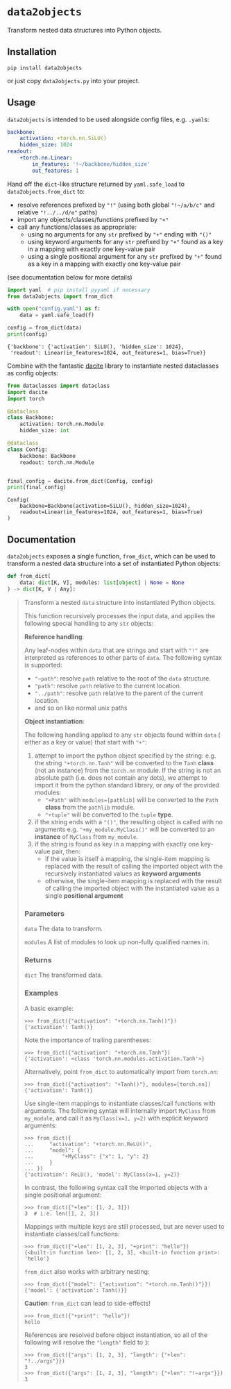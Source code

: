 # `data2objects`

Transform nested data structures into Python objects.


## Installation

```
pip install data2objects
```

or just copy `data2objects.py` into your project.

## Usage

`data2objects` is intended to be used alongside config files, e.g. `.yaml`s:

```yaml
backbone:
    activation: +torch.nn.SiLU()
    hidden_size: 1024
readout:
    +torch.nn.Linear:
        in_features: '!~/backbone/hidden_size'
        out_features: 1
```

Hand off the `dict`-like structure returned by `yaml.safe_load` to `data2objects.from_dict` to:
- resolve references prefixed by `"!"` (using both global `"!~/a/b/c"` and relative `"!../../d/e"` paths)
- import any objects/classes/functions prefixed by `"+"`
- call any functions/classes as appropriate:
    - using no arguments for any `str` prefixed by `"+"` ending with `"()"`
    - using keyword arguments for any `str` prefixed by `"+"` found as a key in a mapping with exactly one key-value pair
    - using a single positional argument for any `str` prefixed by `"+"` found as a key in a mapping with exactly one key-value pair

(see documentation below for more details)

```python
import yaml  # pip install pyyaml if necessary
from data2objects import from_dict

with open("config.yaml") as f:
    data = yaml.safe_load(f)

config = from_dict(data)
print(config)
```

```
{'backbone': {'activation': SiLU(), 'hidden_size': 1024}, 
 'readout': Linear(in_features=1024, out_features=1, bias=True)}
```

Combine with the fantastic [dacite](https://github.com/konradhalas/dacite) library to instantiate nested dataclasses as config objects:

```python
from dataclasses import dataclass
import dacite
import torch

@dataclass
class Backbone:
    activation: torch.nn.Module
    hidden_size: int

@dataclass
class Config:
    backbone: Backbone
    readout: torch.nn.Module


final_config = dacite.from_dict(Config, config)
print(final_config)
```

```
Config(
    backbone=Backbone(activation=SiLU(), hidden_size=1024), 
    readout=Linear(in_features=1024, out_features=1, bias=True)
)
```


## Documentation

`data2objects` exposes a single function, `from_dict`, which can be used to transform a nested data structure into a set of instantiated Python objects:

```python
def from_dict(
    data: dict[K, V], modules: list[object] | None = None
) -> dict[K, V | Any]:
```


> Transform a nested `data` structure into instantiated Python objects.
> 
> This function recursively processes the input data, and applies the
> following special handling to any `str` objects:
> 
> **Reference handling**:
> 
> Any leaf-nodes within `data` that are strings and start with `"!"` are
> interpreted as references to other parts of `data`. The following syntax is
> supported:
> 
> * `"~path"`: resolve `path` relative to the root of the `data` structure.
> * `"path"`: resolve `path` relative to the current location.
> * `"../path"`: resolve `path` relative to the parent of the current location.
> * and so on like normal unix paths
> 
> **Object instantiation**:
> 
> The following handling applied to any `str` objects found within `data` (
> either as a key or value) that start with `"+"`:
> 
> 1. attempt to import the python object specified by the string:
>     e.g. the string `"+torch.nn.Tanh"` will be converted to the `Tanh`
>     **class** (not an instance) from the `torch.nn` module. If the string is
>     not an absolute path (i.e. does not contain any dots), we attempt to
>     import it from the python standard library, or any of the provided
>     modules:
>     - `"+Path"` with `modules=[pathlib]` will be converted to the `Path`
>         **class** from the `pathlib` module.
>     - `"+tuple"` will be converted to the `tuple` **type**.
> 2. if the string ends with a `"()"`, the resulting object is called with
>     no arguments e.g. `"+my_module.MyClass()"` will be converted to an
>     **instance** of `MyClass` from `my_module`.
> 3. if the string is found as key in a mapping with exactly one key-value
>     pair, then:
>     - if the value is itself a mapping, the single-item mapping is replaced
>         with the result of calling the imported object with the recursively
>         instantiated values as **keyword arguments**
>     - otherwise, the single-item mapping is replaced with the result of
>         calling the imported object with the instantiated value as a single
>         **positional argument**
> 
> ### Parameters
> 
> `data`
>     The data to transform.
> 
> `modules`
>     A list of modules to look up non-fully qualified names in.
> 
> ### Returns
> 
> `dict`
>     The transformed data.
> 
> ### Examples
> 
> A basic example:
> 
>     >>> from_dict({"activation": "+torch.nn.Tanh()"})
>     {'activation': Tanh()}
> 
> Note the importance of trailing parentheses:
> 
>     >>> from_dict({"activation": "+torch.nn.Tanh"})
>     {'activation': <class 'torch.nn.modules.activation.Tanh'>}
> 
> Alternatively, point `from_dict` to automatically import
> from `torch.nn`:
> 
>     >>> from_dict({"activation": "+Tanh()"}, modules=[torch.nn])
>     {'activation': Tanh()}
> 
> Use single-item mappings to instantiate classes/call functions with
> arguments. The following syntax will internally import `MyClass` from
> `my_module`, and call it as `MyClass(x=1, y=2)` with explicit keyword
> arguments:
> 
>     >>> from_dict({
>     ...     "activation": "+torch.nn.ReLU()",
>     ...     "model": {
>     ...         "+MyClass": {"x": 1, "y": 2}
>     ...     }
>     ... })
>     {'activation': ReLU(), 'model': MyClass(x=1, y=2)}
> 
> In contrast, the following syntax call the imported objects with a single
> positional argument:
> 
>     >>> from_dict({"+len": [1, 2, 3]})
>     3  # i.e. len([1, 2, 3])
> 
> Mappings with multiple keys are still processed, but are never used to
> instantiate classes/call functions:
> 
>     >>> from_dict({"+len": [1, 2, 3], "+print": "hello"})
>     {<built-in function len>: [1, 2, 3], <built-in function print>: 'hello'}
> 
> `from_dict` also works with arbitrary nesting:
> 
>     >>> from_dict({"model": {"activation": "+torch.nn.Tanh()"}})
>     {'model': {'activation': Tanh()}}
> 
> **Caution**: `from_dict` can lead to side-effects!
> 
>     >>> from_dict({"+print": "hello"})
>     hello
> 
> References are resolved before object instantiation, so all of the following
> will resolve the `"length"` field to `3`:
> 
>     >>> from_dict({"args": [1, 2, 3], "length": {"+len": "!../args"}})
>     3
>     >>> from_dict({"args": [1, 2, 3], "length": {"+len": "!~args"}})
>     3
